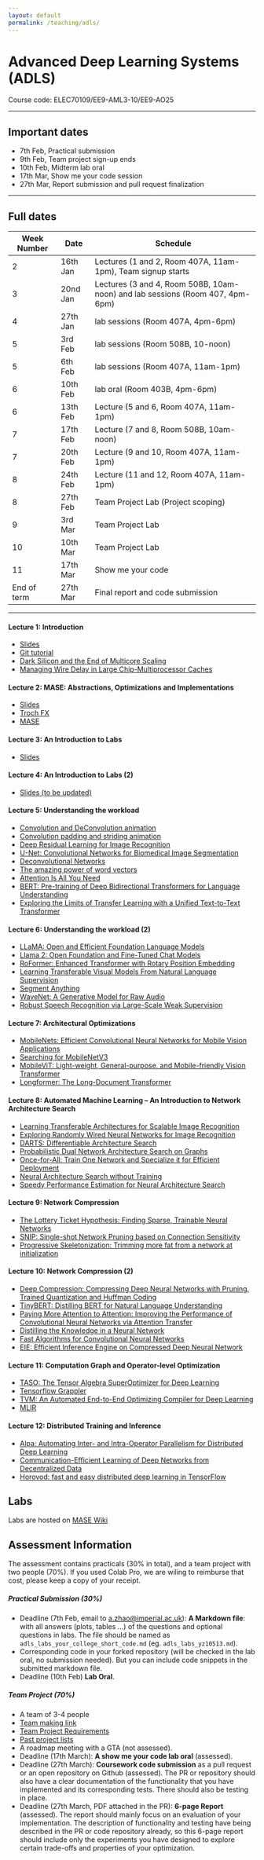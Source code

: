 ```yaml
---
layout: default
permalink: /teaching/adls/
---
```


# Advanced Deep Learning Systems (ADLS)

Course code: ELEC70109/EE9-AML3-10/EE9-AO25

---

## Important dates

- 7th Feb, Practical submission
- 9th Feb, Team project sign-up ends
- 10th Feb, Midterm lab oral
- 17th Mar, Show me your code session
- 27th Mar, Report submission and pull request finalization

---

## Full dates

| Week Number| Date      | Schedule    |
|------------|------------|-------------|
| 2          | 16th Jan   | Lectures (1 and 2, Room 407A, 11am-1pm), Team signup starts		|
| 3          | 20nd Jan 	| Lectures (3 and 4, Room 508B, 10am-noon) and lab sessions (Room 407, 4pm-6pm)	|
| 4          | 27th Jan 	| lab sessions (Room 407A, 4pm-6pm)			 										|	
| 5          | 3rd  Feb  	| lab sessions (Room 508B, 10-noon)		   									|
| 5          | 6th  Feb 	| lab sessions (Room 407A, 11am-1pm)					 							|
| 6          | 10th Feb 	| lab oral		 (Room 403B, 4pm-6pm)							  				|
| 6          | 13th Feb 	| Lecture	(5 and 6, Room 407A, 11am-1pm)				 							|
| 7          | 17th Feb 	| Lecture	(7 and 8, Room 508B, 10am-noon)				 							|
| 7          | 20th Feb 	| Lecture (9 and 10, Room 407A, 11am-1pm)										|
| 8          | 24th Feb 	| Lecture (11 and 12, Room 407A, 11am-1pm) 									|
| 8          | 27th Feb 	| Team Project Lab (Project scoping) 		|
| 9          | 3rd Mar 	  | Team Project Lab 											|
| 10         | 10th Mar 	| Team Project Lab 											|
| 11         | 17th Mar 	| Show me your code 										|
| End of term| 27th Mar 	| Final report and code submission 			|

---

#### Lecture 1: Introduction

- <a href="../../assets/pdf/adls_2025/lecture1.pdf">Slides</a>
- [Git tutorial](https://jianyicheng-research.notion.site/Git-Tutorial-516864ab8fa04242ad520652744b931f)
- [Dark Silicon and the End of Multicore Scaling](https://research.cs.wisc.edu/vertical/papers/2011/isca11-darksilicon.pdf)
- [Managing Wire Delay in Large Chip-Multiprocessor Caches](https://ieeexplore.ieee.org/abstract/document/1551004?casa_token=P5sarPuvBZ4AAAAA:eh8TDWxx89Z04mkFw2KdFrvWhD2raDe_u66ES8e5ZEpxq276zQ0wfs2uE6tWVdQhodRf9lSmAQ)

#### Lecture 2: MASE: Abstractions, Optimizations and Implementations

- <a href="../../assets/pdf/adls_2025/lecture2.pdf">Slides</a>
- [Troch FX](https://pytorch.org/docs/stable/fx.html)
- [MASE](https://github.com/DeepWok/mase)

#### Lecture 3: An Introduction to Labs

- <a href="../../assets/pdf/adls_2025/lecture3.pdf">Slides</a>

#### Lecture 4: An Introduction to Labs (2)

- <a href="../../assets/pdf/adls/lecture4.pdf">Slides (to be updated)</a>


#### Lecture 5: Understanding the workload

<!-- - <a href="../../assets/pdf/adls/lecture5.pdf">Slides</a> -->
- [Convolution and DeConvolution animation](https://github.com/vdumoulin/conv_arithmetic/blob/master/README.md)
- [Convolution padding and striding animation](https://hannibunny.github.io/mlbook/neuralnetworks/convolutionDemos.html)
- [Deep Residual Learning for Image Recognition](https://arxiv.org/abs/1512.03385)
- [U-Net: Convolutional Networks for Biomedical Image Segmentation](https://arxiv.org/abs/1505.04597)
- [Deconvolutional Networks](https://ieeexplore.ieee.org/document/5539957)
- [The amazing power of word vectors](https://blog.acolyer.org/2016/04/21/the-amazing-power-of-word-vectors/)
- [Attention Is All You Need](<https://arxiv.org/abs/1706.03762>)
- [BERT: Pre-training of Deep Bidirectional Transformers for Language Understanding](<https://arxiv.org/abs/1810.04805>)
- [Exploring the Limits of Transfer Learning with a Unified Text-to-Text Transformer](<https://arxiv.org/abs/1910.10683>)

#### Lecture 6: Understanding the workload (2)

<!-- - <a href="../../assets/pdf/adls/lecture6.pdf">Slides</a> -->
- [LLaMA: Open and Efficient Foundation Language Models](https://arxiv.org/abs/2302.13971)
- [Llama 2: Open Foundation and Fine-Tuned Chat Models](https://arxiv.org/abs/2307.09288)
- [RoFormer: Enhanced Transformer with Rotary Position Embedding](https://arxiv.org/abs/2104.09864)
- [Learning Transferable Visual Models From Natural Language Supervision](https://arxiv.org/abs/2103.00020)
- [Segment Anything](https://arxiv.org/abs/2304.02643)
- [WaveNet: A Generative Model for Raw Audio](https://arxiv.org/abs/1609.03499)
- [Robust Speech Recognition via Large-Scale Weak Supervision](https://arxiv.org/abs/2212.04356)

#### Lecture 7: Architectural Optimizations

<!-- - <a href="../../assets/pdf/adls/lecture7.pdf">Slides</a> -->
- [MobileNets: Efficient Convolutional Neural Networks for Mobile Vision Applications](https://arxiv.org/abs/1704.04861)
- [Searching for MobileNetV3](https://arxiv.org/abs/1905.02244)
- [MobileViT: Light-weight, General-purpose, and Mobile-friendly Vision Transformer](https://arxiv.org/abs/2110.02178)
- [Longformer: The Long-Document Transformer](https://arxiv.org/abs/2004.05150)

#### Lecture 8: Automated Machine Learning – An Introduction to Network Architecture Search

<!-- - <a href="../../assets/pdf/adls/lecture8.pdf">Slides</a> -->
- [Learning Transferable Architectures for Scalable Image Recognition](https://arxiv.org/abs/1707.07012)
- [Exploring Randomly Wired Neural Networks for Image Recognition](https://arxiv.org/abs/1904.01569)
- [DARTS: Differentiable Architecture Search](https://arxiv.org/abs/1806.09055)
- [Probabilistic Dual Network Architecture Search on Graphs](https://arxiv.org/abs/2003.09676)
- [Once-for-All: Train One Network and Specialize it for Efficient Deployment](https://arxiv.org/abs/1908.09791)
- [Neural Architecture Search without Training](https://arxiv.org/abs/2006.04647)
- [Speedy Performance Estimation for Neural Architecture Search](https://arxiv.org/abs/2006.04492)

#### Lecture 9: Network Compression

<!-- - <a href="../../assets/pdf/adls/lecture9.pdf">Slides</a> -->
- [The Lottery Ticket Hypothesis: Finding Sparse, Trainable Neural Networks](https://arxiv.org/abs/1803.03635)
- [SNIP: Single-shot Network Pruning based on Connection Sensitivity](https://arxiv.org/abs/1810.02340)
- [Progressive Skeletonization: Trimming more fat from a network at initialization](https://arxiv.org/abs/2006.09081)

#### Lecture 10: Network Compression (2)

<!-- - <a href="../../assets/pdf/adls/lecture10.pdf">Slides</a> -->
- [Deep Compression: Compressing Deep Neural Networks with Pruning, Trained Quantization and Huffman Coding](https://arxiv.org/abs/1510.00149)
- [TinyBERT: Distilling BERT for Natural Language Understanding](https://arxiv.org/abs/1909.10351)
- [Paying More Attention to Attention: Improving the Performance of Convolutional Neural Networks via Attention Transfer](https://arxiv.org/abs/1612.03928)
- [Distilling the Knowledge in a Neural Network](https://arxiv.org/abs/1503.02531)
- [Fast Algorithms for Convolutional Neural Networks](https://arxiv.org/abs/1509.09308)
- [EIE: Efficient Inference Engine on Compressed Deep Neural Network](https://arxiv.org/abs/1602.01528)

#### Lecture 11: Computation Graph and Operator-level Optimization

<!-- - <a href="../../assets/pdf/adls/lecture11.pdf">Slides</a> -->
- [TASO: The Tensor Algebra SuperOptimizer for Deep Learning](https://github.com/jiazhihao/TASO)
- [Tensorflow Grappler](https://www.tensorflow.org/guide/graph_optimization)
- [TVM: An Automated End-to-End Optimizing Compiler for Deep Learning](https://arxiv.org/abs/1802.04799)
- [MLIR](https://mlir.llvm.org/)


#### Lecture 12: Distributed Training and Inference
<!-- - <a href="../../assets/pdf/adls/lecture12.pdf">Slides</a> -->
- [Alpa: Automating Inter- and Intra-Operator Parallelism for Distributed Deep Learning](https://arxiv.org/abs/2201.12023)
- [Communication-Efficient Learning of Deep Networks from Decentralized Data](https://arxiv.org/abs/1602.05629)
- [Horovod: fast and easy distributed deep learning in TensorFlow](https://arxiv.org/abs/1802.05799)



## Labs

Labs are hosted on [MASE Wiki](https://deepwok.github.io/mase/modules/adls_2024.html)

## Assessment Information

The assessment contains practicals (30% in total), and a team project with two people (70%).
If you used Colab Pro, we are wiling to reimburse that cost, please keep a copy of your receipt.

##### Practical Submission (30%)

- Deadline (7th Feb, email to a.zhao@imperial.ac.uk): **A Markdown file**: with all answers (plots, tables ...) of the questions and optional questions in labs. The file should be named as `adls_labs_your_college_short_code.md` (eg. `adls_labs_yz10513.md`).
- Corresponding code in your forked repository (will be checked in the lab oral, no submission needed). But you can include code snippets in the submitted markdown file.
- Deadline (10th Feb) **Lab Oral**.

##### Team Project (70%)

- A team of 3-4 people
- [Team making link](https://docs.google.com/spreadsheets/d/1zg-qIOXIge9w0x10YjUymkymHlJOjiGJqY_3cFd7oRs/edit?usp=sharing)
- [Team Project Requirements](https://docs.google.com/document/d/17XR49GnwWnGpyfBIqOFSyk5p7dhRDmf-pPFy1-VB5FY/edit?usp=sharing)
- [Past project lists](https://docs.google.com/document/d/1rRIJLxIZMVM3DLf2M_sHNxKYqzXlHxA5vM8Rl5YHehI/edit?usp=sharing)
- A roadmap meeting with a GTA (not assessed).
- Deadline (17th March): **A show me your code lab oral** (assessed).  
- Deadline (27th March): **Coursework code submission** as a pull request or an open repository on Github (assessed). The PR or repository should also have a clear documentation of the functionality that you have implemented and its corresponding tests. There should also be testing in place.
- Deadline (27th March, PDF attached in the PR): **6-page Report** (assessed). The report should mainly focus on an evaluation of your implementation. The description of functionality and testing have being described in the PR or code repository already, so this 6-page report should include only the experiments you have designed to explore certain trade-offs and properties of your optimization.
